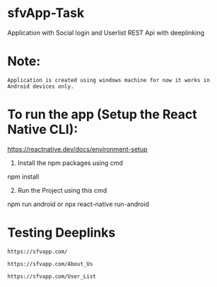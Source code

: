 # sfvApp-Task
 Application with Social login and Userlist REST Api with deeplinking 

# Note:
    Application is created using windows machine for now it works in Android devices only.

# To run the app (Setup the React Native CLI): 
https://reactnative.dev/docs/environment-setup

1. Install the npm packages using cmd

npm install

2. Run the Project using this cmd

npm run android or npx react-native run-android

# Testing Deeplinks
    https://sfvapp.com/

    https://sfvapp.com/About_Us
    
    https://sfvapp.com/User_List